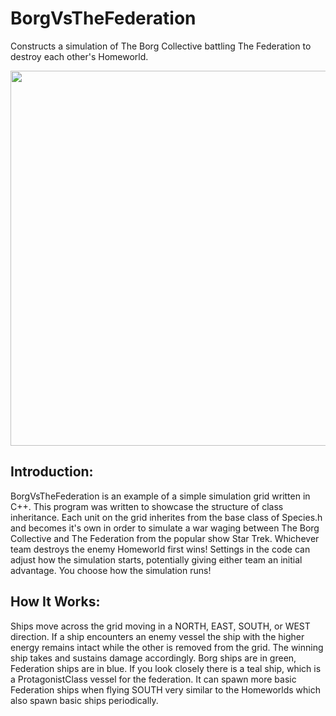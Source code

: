 # BorgVsTheFederation
Constructs a simulation of The Borg Collective battling The Federation to destroy each other's Homeworld.

<img src="res/readMeContent/BVFgif.gif" width="550" height="600"/>

## Introduction:
BorgVsTheFederation is an example of a simple simulation grid written in C++. This program was written to showcase the structure of class inheritance. Each unit on the grid inherites from the base class of Species.h and becomes it's own in order to simulate a war waging between The Borg Collective and The Federation from the popular show Star Trek. Whichever team destroys the enemy Homeworld first wins! Settings in the code can adjust how the simulation starts, potentially giving either team an initial advantage. You choose how the simulation runs!

## How It Works:
Ships move across the grid moving in a NORTH, EAST, SOUTH, or WEST direction. If a ship encounters an enemy vessel the ship with the higher energy remains intact while the other is removed from the grid. The winning ship takes and sustains damage accordingly. Borg ships are in green, Federation ships are in blue. If you look closely there is a teal ship, which is a ProtagonistClass vessel for the federation. It can spawn more basic Federation ships when flying SOUTH very similar to the Homeworlds which also spawn basic ships periodically.



